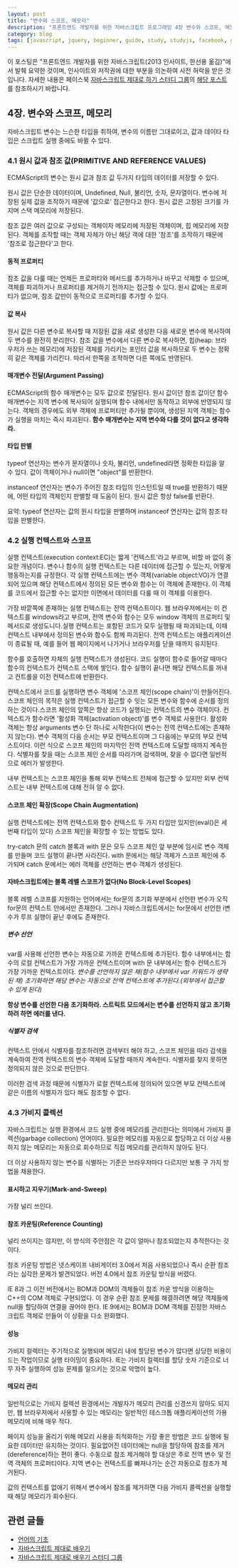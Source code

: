 ```yaml
---
layout: post
title: "변수와 스코프, 메모리"
description: "프론트엔드 개발자를 위한 자바스크립트 프로그래밍 4장 변수와 스코프, 메모리 요약"
category: blog
tags: [javascript, jquery, beginner, guide, study, studyjs, facebook, group]
---
```


이 포스팅은 "프론트엔드 개발자를 위한 자바스크립트(2013 인사이트, 한선용 옮김)"에서 발췌 요약한 것이며, 인사이트와 저작권에 대한 부분을 의논하여 사전 허락을 받은 것입니다. 자세한 내용은 페이스북 [자바스크립트 제대로 하기 스터디 그룹](https://www.facebook.com/groups/learnjsproperly/)의 [해당 포스트](https://www.facebook.com/groups/learnjsproperly/permalink/364077967076150/?stream_ref=2)를 참조하시기 바랍니다.

## 4장. 변수와 스코프, 메모리

자바스크립트 변수는 느슨한 타입을 취하여, 변수의 이름만 그대로이고, 값과 데이타 타입은 스크립트 실행 중에도 바뀔 수 있다.

### 4.1 원시 값과 참조 값(PRIMITIVE AND REFERENCE VALUES)

ECMAScript의 변수는 원시 값과 참조 값 두가지 타입의 데이터를 저장할 수 있다.

원시 값은 단순한 데이터이며, Undefined, Null, 불리언, 숫자, 문자열이다. 변수에 저장된 실제 값을 조작하기 때문에 '값으로' 접근한다고 한다. 원시 값은 고정된 크기를 가지며 스택 메모리에 저장된다.

참조 값은 여러 값으로 구성되는 객체이자 메모리에 저장된 객체이며, 힙 메모리에 저장된다. 객체를 조작할 때는 객체 자체가 아닌 해당 객에 대한 '참조'를 조작하기 때문에 '참조로 접근한다'고 한다.

#### 동적 프로퍼티

참조 값을 다룰 때는 언제든 프로퍼티와 메서드를 추가하거나 바꾸고 삭제할 수 있으며, 객체를 파괴하거나 프로퍼티를 제거하기 전까지는 접근할 수 있다. 원시 값에는 프로퍼티가 없으며, 참조 값만이 동적으로 프로퍼티를 추가할 수 있다.

#### 값 복사

원시 값은 다른 변수로 복사할 때 저장된 값을 새로 생성한 다음 새로운 변수에 복사하여 두 변수를 완전히 분리한다.
참조 값을 변수에서 다른 변수로 복사하면, 힙(heap: 브라우저가 쓰는 메모리)에 저장된 객체를 가리키는 포인터 값을 복사하므로 두 변수는 정확히 같은 객체를 가리킨다. 따라서 한쪽을 조작하면 다른 쪽에도 반영된다.

#### 매개변수 전달(Argument Passing)

ECMAScript의 함수 매개변수는 모두 값으로 전달된다. 원시 값이던 참조 값이던 함수 매개변수는 지역 변수에 복사되어 실행되며 함수 내에서만 동작하고 외부에 반영되지 않는다. 객체의 경우에도 외부 객체에 프로퍼티만 추가될 뿐이며, 생성된 지역 객체는 함수가 실행을 마치는 즉시 파괴된다. **함수 매개변수는 지역 변수와 다를 것이 없다고 생각하라.**

#### 타입 판별

typeof 연산자는 변수가 문자열이나 숫자, 불리언, undefined라면 정확한 타입을 알 수 있다. 값이 객체이거나 null이면 "object"를 반환한다. 

instanceof 연산자는 변수가 주어진 참조 타입의 인스턴트일 때 true를 반환하기 때문에, 어떤 타입의 객체인지 판별할 때 도움이 된다. 원시 값은 항상 false를 반환다.

요약: typeof 연산자는 값의 원시 타입을 판별하며 instanceof 연산자는 값의 참조 타입을 판별한다.

### 4.2 실행 컨텍스트와 스코프

실행 컨텍스트(execution context:EC)는 짧게 '컨텍스트'라고 부르며, 비할 바 없이 중요한 개념이다. 변수나 함수의 실행 컨텍스트는 다른 데이터에 접근할 수 있는지, 어떻게 행동하는지를 규정한다. 각 실행 컨텍스트에는 변수 객체(variable object:VO)가 연결되어 있으며 해당 컨텍스트에서 정의된 모든 변수와 함수는 이 객체에 존재한다. 이 객체를 코드에서 접근할 수는 없지만 이면에서 데이터를 다룰 때 이 객체를 이용한다.

가장 바깥쪽에 존재하는 실행 컨텍스트는 전역 컨텍스트이다. 웹 브라우저에서는 이 컨텍스트를 windows라고 부르며, 전역 변수와 함수는 모두 window 객체의 프로퍼티 및 메서드로 생성도니다.실행 컨텍스트는 포함된 코드가 모두 실행될 때 파괴되는데, 이때 컨텍스트 내부에서 정의된 변수와 함수도 함께 파괴된다. 전역 컨텍스트는 애플리케이션이 종료될 때, 예를 들어 웹 페이지에서 나가거나 브라우저를 닫을 때까지 유지된다.

함수를 호출하면 자체의 실행 컨택스트가 생성된다. 코드 실행이 함수로 들어갈 때마다 함수의 컨텍스트가 컨텍스트 스택에 쌓인다. 함수 실행이 끝나면 해당 컨텍스트를 꺼내고 컨트롤을 이전 컨텍스트에 반환한다.

컨텍스트에서 코드를 실행하면 변수 객체에 '스코프 체인(scope chain)'이 만들어진다. 스코프 체인의 목적은 실행 컨텍스트가 접근할 수 잇는 모든 변수와 함수에 순서를 정의하는 것이다.스코프 체인의 앞쪽은 항상 코드가 실행되는 컨텍스트의 변수 객체이다. 컨텍스트가 함수라면 '활성화 객체(activation object)'를 변수 객체로 사용한다. 활성화 객체는 항상 arguments 변수 단 하나로 시작한다(이 변수는 전역 컨텍스트에는 존재하지 않는다). 변수 객체의 다음 순서는 부모 컨텍스트이며 그 다음에는 부모의 부모 컨텍스트이다. 이런 식으로 스코프 체인의 마지막인 전역 컨텍스트에 도달할 때까지 계속한다. 식별자를 찾을 때는 스코프 체인 순서를 따라가며 검색하며, 찾을 수 없다면 일반적으로 에러가 발생한다.

내부 컨텍스트는 스코프 체인을 통해 외부 컨텍스트 전체에 접근할 수 있지만 외부 컨텍스트는 내부 컨텍스트에 대해 전혀 알 수 없다.

#### 스코프 체인 확장(Scope Chain Augmentation)

실행 컨텍스트에는 전역 컨텍스트와 함수 컨텍스트 두 가지 타입만 있지만(eval()은 세 번째 타입이 있다) 스코프 체인을 확장할 수 있는 방법도 있다.

try-catch 문의 catch 블록과 with 문은 모두 스코프 체인 앞 부분에 임시로 변수 객체를 만들며 코드 실행이 끝나면 사라진다. with 문에서는 해당 객체가 스코프 체인에 추가되며 catch 문에서는 에러 객체를 선언하는 변수 객체가 생성된다.

#### 자바스크립트에는 블록 레벨 스코프가 없다(No Block-Level Scopes)

블록 레벨 스코프를 지원하는 언어에서는 for문의 초기화 부분에서 선언한 변수가 오직 for문의 컨텍스트 안에서만 존재한다. 그러나 자바스크립트에서는 for문에서 선언한 i변수가 루프 실행이 끝난 후에도 존재한다.

##### 변수 선언

var를 사용해 선언한 변수는 자동으로 가까운 컨텍스트에 추가된다. 함수 내부에서는 함수의 로컬 컨텍스트가 가장 가까운 컨텍스트이며 with 문 내부에서는 함수 컨텍스트가 가장 가까운 컨텍스트이다. *변수를 선언하지 않은 채(함수 내부에서 var 키워드가 생략된 채) 초기화하면 해당 변수는 자동으로 전역 컨텍스트에 추가된다.(외부에서 접근할 수 있게 된다)*

**항상 변수를 선언한 다음 초기화하라. 스트릭트 모드에서는 변수를 선언하지 않고 초기화하려 하면 에러를 낸다.**

##### 식별자 검색

컨텍스트 안에서 식별자를 참조하려면 검색부터 해야 하고, 스코프 체인을 따라 검색을 계속하여 전역 컨텍스트의 변수 객체에 도달할 때까지 계속한다. 식별자를 찾지 못하면 정의되지 않은 것으로 판단한다.

이러한 검색 과정 때문에 식별자가 로컬 컨텍스트에 정의되어 있으면 부모 컨텍스트에 같은 이름의 식별자가 있다 해도 참조할 수 없다.

### 4.3 가비지 콜렉션

자바스크립트는 실행 환경에서 코드 실행 중에 메모리를 관리한다는 의미에서 가비지 콜렉션(garbage collection) 언어이다. 필요한 메모리를 자동으로 할당하고 더 이상 사용하지 않는 메모리는 자동으로 회수하므로 직접 메모리를 관리하지 않아도 된다.

더 이상 사용하지 않는 변수를 식별하는 기준은 브라우저마다 다르지만 보통 구 가지 방법을 채용한다.

#### 표시하고 지우기(Mark-and-Sweep)

가장 널리 쓰인다.

#### 참조 카운팅(Reference Counting)

널리 쓰이지는 않지만, 이 방식의 주안점은 각 값이 얼마나 참조되었는지 추적한다는 것이다.

참조 카운팅 방법은 넷스케이프 내비게이터 3.0에서 처음 사용되었으나 즉시 순환 참조라는 심각한 문제가 뱔견되었다. 버전 4.0에서 참조 카운팅 방식을 버렸다.

IE 8과 그 이전 버전에서는 BOM과 DOM의 객체들이 참조 카운 방식을 이용하는 C++의 COM 객체로 구현되었다. 이 경우 순환 참조 문제를 해결하려면 해당 객체들에 null을 할당하여 연결을 끊어야 한다. IE 9에서는 BOM과 DOM 객체를 진정한 자바스크립트 객체로 만들어 이 상황을 다소 완화했다.

#### 성능

가비지 컬렉터는 주기적으로 실행되며 메모리 내에 할당된 변수가 많다면 상당한 비용이 드는 작업이므로 실행 타이밍이 중요하다. IE는 가비지 컬렉터를 할당 숫자 기준으로 너무 자주 실행하여 성능 문제를 일으키는 것으로 악명이 높다.

#### 메모리 관리

일반적으로는 가비지 컬렉션 환경에서는 개발자가 메모리 관리를 신경쓰지 않아도 되지만, 웹 브라우저에서 사용할 수 있는 메모리는 일반적인 테스크톱 애플리케이션의 가용 메모리에 비해 매우 적다.

페이지 성능을 올리기 위해 메모리 사용을 최적화하는 가장 좋은 방법은 코드 실행에 필요한 데이터만 유지하는 것이다. 필요없어진 데이터에는 null을 할당하여 참조를 제거(dereference)하는 편이 좋다. 수동으로 참조 제거해야 할 대상은 주로 전역 변수 및 전역 객체의 프로퍼티이다. 지역 변수는 컨텍스트를 빠져나가는 순간 자동으로 참조가 제거된다.

값의 컨텍스트를 없애기 위해서 변수에서 참조를 제거하면 다음 가비지 콜렉션을 실행할 때 해당 메모리가 회수된다.

## 관련 글들

* [언어의 기초](http://nolboo.github.io/blog/2014/03/30/javascript-for-web-developer-3/)
* [자바스크립트 제대로 배우기](http://nolboo.github.io/blog/2014/03/13/how-to-learn-javascript-properly/)
* [자바스크립트 제대로 배우기 스터디 그룹](http://nolboo.github.io/blog/2014/03/18/how-to-learn-javascript-properly-study/)